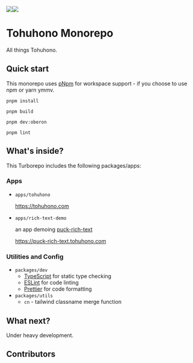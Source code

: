 <img src="https://img.shields.io/badge/Current Status:%20-000.svg"><img src="https://img.shields.io/badge/Move%20fast%20and%20break%20things-red.svg">

# Tohuhono Monorepo

All things Tohuhono.

## Quick start

This monorepo uses [pNpm](https://pnpm.io/) for workspace support - if you choose to use npm or yarn ymmv.

```
pnpm install

pnpm build

pnpm dev:oberon

pnpm lint
```

## What's inside?

This Turborepo includes the following packages/apps:

### Apps

- `apps/tohuhono`

  https://tohuhono.com

- `apps/rich-text-demo`

  an app demoing [puck-rich-text](https://www.npmjs.com/package/@tohuhono/puck-rich-text)

  https://puck-rich-text.tohuhono.com

### Utilities and Config

- `packages/dev`
  - [TypeScript](https://www.typescriptlang.org/) for static type checking
  - [ESLint](https://eslint.org/) for code linting
  - [Prettier](https://prettier.io) for code formatting
- `packages/utils`
  - `cn` - tailwind classname merge function

## What next?

Under heavy development.

## Contributors

<!-- readme: collaborators,contributors,turbobot-temp/- -start -->
<!-- readme: collaborators,contributors,turbobot-temp/- -end -->
